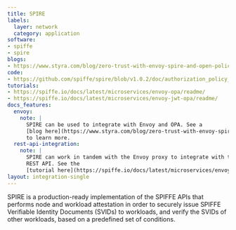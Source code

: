 ```yaml
---
title: SPIRE
labels:
  layer: network
  category: application
software:
- spiffe
- spire
blogs:
- https://www.styra.com/blog/zero-trust-with-envoy-spire-and-open-policy-agent-opa/
code:
- https://github.com/spiffe/spire/blob/v1.0.2/doc/authorization_policy_engine.md
tutorials:
- https://spiffe.io/docs/latest/microservices/envoy-opa/readme/
- https://spiffe.io/docs/latest/microservices/envoy-jwt-opa/readme/
docs_features:
  envoy:
    note: |
      SPIRE can be used to integrate with Envoy and OPA. See a
      [blog here](https://www.styra.com/blog/zero-trust-with-envoy-spire-and-open-policy-agent-opa/)
      to learn more.
  rest-api-integration:
    note: |
      SPIRE can work in tandem with the Envoy proxy to integrate with the OPA
      REST API. See the
      [tutorial here](https://spiffe.io/docs/latest/microservices/envoy-jwt-opa/readme/).
layout: integration-single
---
```

SPIRE is a production-ready implementation of the SPIFFE APIs that performs node and workload attestation in order to securely issue SPIFFE Verifiable Identity Documents (SVIDs) to workloads, and verify the SVIDs of other workloads, based on a predefined set of conditions.
